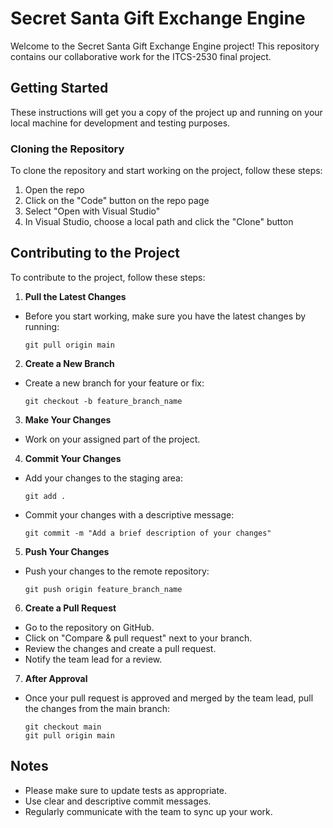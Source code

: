 # Secret Santa Gift Exchange Engine

Welcome to the Secret Santa Gift Exchange Engine project! This repository contains our collaborative work for the ITCS-2530 final project.

## Getting Started

These instructions will get you a copy of the project up and running on your local machine for development and testing purposes.

### Cloning the Repository

To clone the repository and start working on the project, follow these steps:

1. Open the repo
2. Click on the "Code" button on the repo page
3. Select "Open with Visual Studio"
4. In Visual Studio, choose a local path and click the "Clone" button


## Contributing to the Project

To contribute to the project, follow these steps:

1. **Pull the Latest Changes**
- Before you start working, make sure you have the latest changes by running:
  ```
  git pull origin main
  ```

2. **Create a New Branch**
- Create a new branch for your feature or fix:
  ```
  git checkout -b feature_branch_name
  ```

3. **Make Your Changes**
- Work on your assigned part of the project.

4. **Commit Your Changes**
- Add your changes to the staging area:
  ```
  git add .
  ```
- Commit your changes with a descriptive message:
  ```
  git commit -m "Add a brief description of your changes"
  ```

5. **Push Your Changes**
- Push your changes to the remote repository:
  ```
  git push origin feature_branch_name
  ```

6. **Create a Pull Request**
- Go to the repository on GitHub.
- Click on "Compare & pull request" next to your branch.
- Review the changes and create a pull request.
- Notify the team lead for a review.

7. **After Approval**
- Once your pull request is approved and merged by the team lead, pull the changes from the main branch:
  ```
  git checkout main
  git pull origin main
  ```

## Notes
- Please make sure to update tests as appropriate.
- Use clear and descriptive commit messages.
- Regularly communicate with the team to sync up your work.

